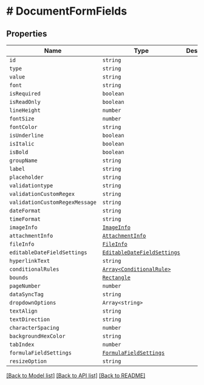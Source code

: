 # # DocumentFormFields



## Properties

Name | Type | Description | Notes
------------ | ------------- | ------------- | -------------
| `id` | ```string``` |   |  |
| `type` | ```string``` |   |  |
| `value` | ```string``` |   |  |
| `font` | ```string``` |   |  |
| `isRequired` | ```boolean``` |   |  |
| `isReadOnly` | ```boolean``` |   |  |
| `lineHeight` | ```number``` |   |  |
| `fontSize` | ```number``` |   |  |
| `fontColor` | ```string``` |   |  |
| `isUnderline` | ```boolean``` |   |  |
| `isItalic` | ```boolean``` |   |  |
| `isBold` | ```boolean``` |   |  |
| `groupName` | ```string``` |   |  |
| `label` | ```string``` |   |  |
| `placeholder` | ```string``` |   |  |
| `validationtype` | ```string``` |   |  |
| `validationCustomRegex` | ```string``` |   |  |
| `validationCustomRegexMessage` | ```string``` |   |  |
| `dateFormat` | ```string``` |   |  |
| `timeFormat` | ```string``` |   |  |
| `imageInfo` | [```ImageInfo```](ImageInfo.md) |   |  |
| `attachmentInfo` | [```AttachmentInfo```](AttachmentInfo.md) |   |  |
| `fileInfo` | [```FileInfo```](FileInfo.md) |   |  |
| `editableDateFieldSettings` | [```EditableDateFieldSettings```](EditableDateFieldSettings.md) |   |  |
| `hyperlinkText` | ```string``` |   |  |
| `conditionalRules` | [```Array<ConditionalRule>```](ConditionalRule.md) |   |  |
| `bounds` | [```Rectangle```](Rectangle.md) |   |  |
| `pageNumber` | ```number``` |   |  |
| `dataSyncTag` | ```string``` |   |  |
| `dropdownOptions` | ```Array<string>``` |   |  |
| `textAlign` | ```string``` |   |  |
| `textDirection` | ```string``` |   |  |
| `characterSpacing` | ```number``` |   |  |
| `backgroundHexColor` | ```string``` |   |  |
| `tabIndex` | ```number``` |   |  |
| `formulaFieldSettings` | [```FormulaFieldSettings```](FormulaFieldSettings.md) |   |  |
| `resizeOption` | ```string``` |   |  |

[[Back to Model list]](../README.md#models) [[Back to API list]](../README.md#api-endpoints) [[Back to README]](../README.md)
